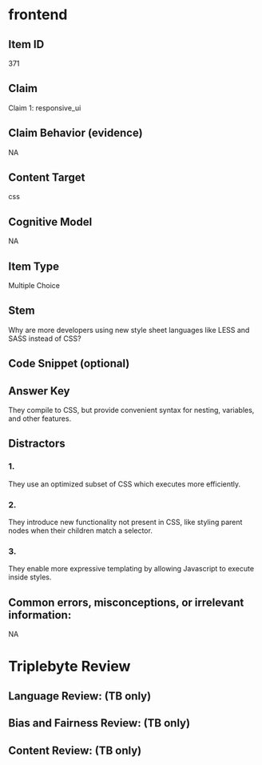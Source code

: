 # frontend

## Item ID
371

## Claim
Claim 1: responsive_ui

## Claim Behavior (evidence)
NA

## Content Target
css

## Cognitive Model
NA

## Item Type
Multiple Choice

## Stem
Why are more developers using new style sheet languages like LESS and SASS instead of CSS?

## Code Snippet (optional)


## Answer Key
They compile to CSS, but provide convenient syntax for nesting, variables, and other features.

## Distractors

### 1.
They use an optimized subset of CSS which executes more efficiently.

### 2.
They introduce new functionality not present in CSS, like styling parent nodes when their children match a selector.

### 3.
They enable more expressive templating by allowing Javascript to execute inside styles.

## Common errors, misconceptions, or irrelevant information:
NA

# Triplebyte Review


## Language Review: (TB only)


## Bias and Fairness Review: (TB only)


## Content Review: (TB only)

